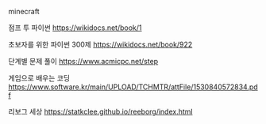 minecraft

점프 투 파이썬 https://wikidocs.net/book/1

초보자를 위한 파이썬 300제 https://wikidocs.net/book/922

단계별 문제 풀이 https://www.acmicpc.net/step

게임으로 배우는 코딩 https://www.software.kr/main/UPLOAD/TCHMTR/attFile/1530840572834.pdf

리보그 세상 https://statkclee.github.io/reeborg/index.html
